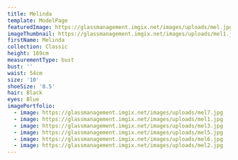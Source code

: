 ```yaml
---
title: Melinda
template: ModelPage
featuredImage: https://glassmanagement.imgix.net/images/uploads/mel.jpg
imageThumbnail: https://glassmanagement.imgix.net/images/uploads/mel1.jpg
firstName: Melinda
collection: Classic
height: 169cm
measurementType: bust
bust: ''
waist: 54cm
size: '10'
shoeSize: '8.5'
hair: Black
eyes: Blue
imagePortfolio:
  - image: https://glassmanagement.imgix.net/images/uploads/mel7.jpg
  - image: https://glassmanagement.imgix.net/images/uploads/mel1.jpg
  - image: https://glassmanagement.imgix.net/images/uploads/mel3.jpg
  - image: https://glassmanagement.imgix.net/images/uploads/mel5.jpg
  - image: https://glassmanagement.imgix.net/images/uploads/mel6.jpg
  - image: https://glassmanagement.imgix.net/images/uploads/mel2.jpg
---
```


